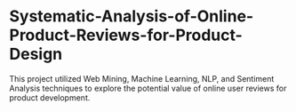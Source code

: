 # Systematic-Analysis-of-Online-Product-Reviews-for-Product-Design
This project utilized Web Mining, Machine Learning, NLP, and Sentiment Analysis techniques to explore the potential value of online user reviews for product development.
